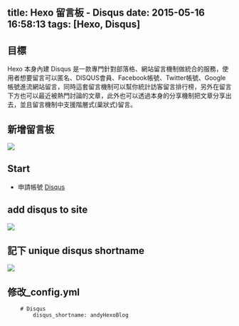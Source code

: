title: Hexo 留言板 - Disqus
date: 2015-05-16 16:58:13
tags: [Hexo, Disqus]
---

## 目標

Hexo 本身內建 Disqus 是一款專門針對部落格、網站留言機制做統合的服務，使用者想要留言可以匿名、DISQUS會員、Facebook帳號、Twitter帳號、Google帳號進流網站留言，同時這套留言機制可以幫你統計訪客留言排行榜，另外在留言下方也可以最近被熱門討論的文章，此外也可以透過本身的分享機制把文章分享出去，並且留言機制中支援階層式(巢狀式)留言。

<!-- more -->

## 新增留言板

![](https://googledrive.com/host/0B0pH-JgGVSTDTzNKbjJSUGhPaWM)

## Start

- 申請帳號 [Disqus](https://disqus.com/)

## add disqus to site

![](https://googledrive.com/host/0B0pH-JgGVSTDQUJGRDU0OW8wV3M)

## 記下 unique disqus shortname

![](https://googledrive.com/host/0B0pH-JgGVSTDU1RzZ1pWMTRmUEE)

## 修改_config.yml

```
    # Disqus
        disqus_shortname: andyHexoBlog
```
